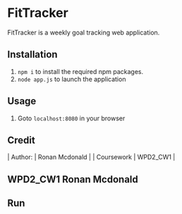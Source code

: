 # FitTracker

FitTracker is a weekly goal tracking web application.

## Installation

1. `npm i` to install the required npm packages.
2. `node app.js` to launch the application

## Usage

1. Goto `localhost:8080` in your browser







## Credit

| Author:       | Ronan Mcdonald  |
| Coursework    | WPD2_CW1        |


## WPD2_CW1 Ronan Mcdonald
## Run
